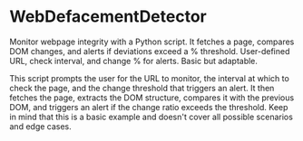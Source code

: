 # WebDefacementDetector
Monitor webpage integrity with a Python script. It fetches a page, compares DOM changes, and alerts if deviations exceed a % threshold. User-defined URL, check interval, and change % for alerts. Basic but adaptable.
 
This script prompts the user for the URL to monitor, the interval at which to check the page, and the change threshold that triggers an alert. It then fetches the page, extracts the DOM structure, compares it with the previous DOM, and triggers an alert if the change ratio exceeds the threshold. Keep in mind that this is a basic example and doesn't cover all possible scenarios and edge cases.

